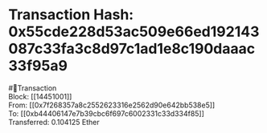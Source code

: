 
Transaction Hash: 0x55cde228d53ac509e66ed192143087c33fa3c8d97c1ad1e8c190daaac33f95a9
====================================================================================
  
#💸Transaction  
Block: [[14451001]]  
From: [[0x7f268357a8c2552623316e2562d90e642bb538e5]]  
To: [[0xb44406147e7b39cbc6f697c6002331c33d334f85]]  
Transferred: 0.104125 Ether